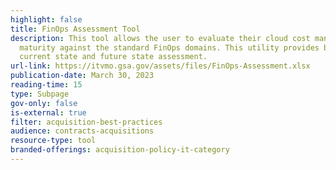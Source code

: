 ```yaml
---
highlight: false
title: FinOps Assessment Tool
description: This tool allows the user to evaluate their cloud cost management
  maturity against the standard FinOps domains. This utility provides both a
  current state and future state assessment.
url-link: https://itvmo.gsa.gov/assets/files/FinOps-Assessment.xlsx
publication-date: March 30, 2023
reading-time: 15
type: Subpage
gov-only: false
is-external: true
filter: acquisition-best-practices
audience: contracts-acquisitions
resource-type: tool
branded-offerings: acquisition-policy-it-category
---
```

